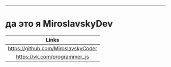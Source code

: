 ____

# да это я MiroslavskyDev

| Links |
|:----------------:|
| https://github.com/MiroslavskyCoder |
| https://vk.com/programmer_js |

